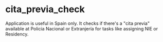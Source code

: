 # cita_previa_check
Application is useful in Spain only. It checks if there's a "cita previa" available at Policia Nacional or Extranjería for tasks like assigning NIE or Residency.
